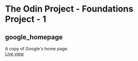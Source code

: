 # The Odin Project - Foundations Project - 1
## google_homepage

A copy of Google's home page.  
[Live view](https://thiagorvasques.github.io/google_homepage/)
